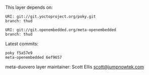 This layer depends on:

    URI: git://git.yoctoproject.org/poky.git
    branch: thud

    URI: git://git.openembedded.org/meta-openembedded
    branch: thud

Latest commits:

    poky f5a57e9
    meta-openembedded 6ef9657

meta-duovero layer maintainer: Scott Ellis <scott@jumpnowtek.com>

